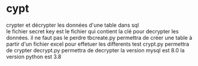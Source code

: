 # cypt
crypter et décrypter les données d'une table dans sql  
le fichier secret key est le fichier qui contient la clé pour decrypter les données. il ne faut pas le perdre
tbcreate.py permettra de créer une table à partir d'un fichier excel pour effetuer les differents test
crypt.py permettra de crypter
decrypt.py permettra de decrypter 
la version mysql est 8.0
la version python est 3.8


